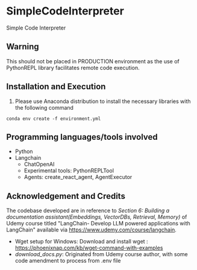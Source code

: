 # SimpleCodeInterpreter
Simple Code Interpreter

## Warning
This should not be placed in PRODUCTION environment as the use of PythonREPL library facilitates remote code execution.

## Installation and Execution

1. Please use Anaconda distribution to install the necessary libraries with the following command

```
conda env create -f environment.yml
```

## Programming languages/tools involved

- Python
- Langchain
    - ChatOpenAI
    - Experimental tools: PythonREPLTool
    - Agents: create_react_agent, AgentExecutor

## Acknowledgement and Credits

The codebase developed are in reference to *Section 6: Building a documentation assistant(Embeddings, VectorDBs, Retrieval, Memory)* of Udemy course titled "LangChain- Develop LLM powered applications with LangChain" available via https://www.udemy.com/course/langchain.

- Wget setup for Windows: Download and install wget : https://phoenixnap.com/kb/wget-command-with-examples
- *download_docs.py*: Originated from Udemy course author, with some code amendment to process from .env file